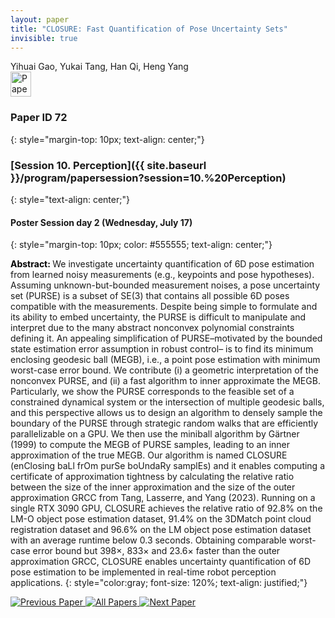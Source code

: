 ```yaml
---
layout: paper
title: "CLOSURE: Fast Quantification of Pose Uncertainty Sets"
invisible: true
---
```

<div class="paper-authors">
<div class="paper-author-box">
    <div class="paper-author-name">Yihuai Gao, Yukai Tang, Han Qi, Heng Yang</div>
    <div class="paper-author-uni"></div>
</div>

</div><div class="paper-pdf">
                <div> <a href="https://enriquecoronadozu.github.io/rssproceedings2024/rss20/p072.pdf"><img src="{{ site.baseurl }}/images/paper_link.png" alt="Paper Website" width = "33"  height = "40"/></a> </div>
                </div>

### Paper ID 72
{: style="margin-top: 10px; text-align: center;"}

### [Session 10. Perception]({{ site.baseurl }}/program/papersession?session=10.%20Perception)
{: style="text-align: center;"}

#### Poster Session day 2 (Wednesday, July 17)
{: style="margin-top: 10px; color: #555555; text-align: center;"}

<b style="color: black;">Abstract: </b>We investigate uncertainty quantification of 6D pose estimation from learned noisy measurements (e.g., keypoints and pose hypotheses). Assuming unknown-but-bounded measurement noises, a pose uncertainty set (PURSE) is a subset of SE(3) that contains all possible 6D poses compatible with the measurements. Despite being simple to formulate and its ability to embed uncertainty, the PURSE is difficult to manipulate and interpret due to the many abstract nonconvex polynomial constraints defining it. An appealing simplification of PURSE–motivated by the bounded state estimation error assumption in robust control– is to find its minimum enclosing geodesic ball (MEGB), i.e., a point pose estimation with minimum worst-case error bound. We contribute (i) a geometric interpretation of the nonconvex PURSE, and (ii) a fast algorithm to inner approximate the MEGB. Particularly, we show the PURSE corresponds to the feasible set of a constrained dynamical system or the intersection of multiple geodesic balls, and this perspective allows us to design an algorithm to densely sample the boundary of the PURSE through strategic random walks that are efficiently parallelizable on a GPU. We then use the miniball algorithm by Gärtner (1999) to compute the MEGB of PURSE samples, leading to an inner approximation of the true MEGB. Our algorithm is named CLOSURE (enClosing baLl frOm purSe boUndaRy samplEs) and it enables computing a certificate of approximation tightness by calculating the relative ratio between the size of the inner approximation and the size of the outer approximation GRCC from Tang, Lasserre, and Yang (2023). Running on a single RTX 3090 GPU, CLOSURE achieves the relative ratio of 92.8% on the LM-O object pose estimation dataset, 91.4% on the 3DMatch point cloud registration dataset and 96.6% on the LM object pose estimation dataset with an average runtime below 0.3 seconds. Obtaining comparable worst-case error bound but 398×, 833× and 23.6× faster than the outer approximation GRCC, CLOSURE enables uncertainty quantification of 6D pose estimation to be implemented in real-time robot perception applications.
{: style="color:gray; font-size: 120%; text-align: justified;"}


<div class="paper-menu">
<a href="{{ site.baseurl }}/program/papers/071/"> <img src="{{ site.baseurl }}/images/previous_paper_icon.png" alt="Previous Paper" title="Previous Paper"/> </a>
<a href="{{ site.baseurl }}/program/papers"><img src="{{ site.baseurl }}/images/overview_icon.png" alt="All Papers" title="All Papers"/> </a>
<a href="{{ site.baseurl }}/program/papers/073/"> <img src="{{ site.baseurl }}/images/next_paper_icon.png" alt="Next Paper" title="Next Paper"/> </a>

</div>
